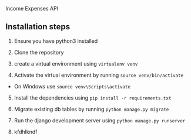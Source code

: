 Income Expenses API

## Installation steps

1. Ensure you have python3 installed

2. Clone the repository
3. create a virtual environment using `virtualenv venv`
4. Activate the virtual environment by running `source venv/bin/activate`

- On Windows use `source venv\Scripts\activate`

5. Install the dependencies using `pip install -r requirements.txt`

6. Migrate existing db tables by running `python manage.py migrate`

7. Run the django development server using `python manage.py runserver`


8. kfdhlkndf